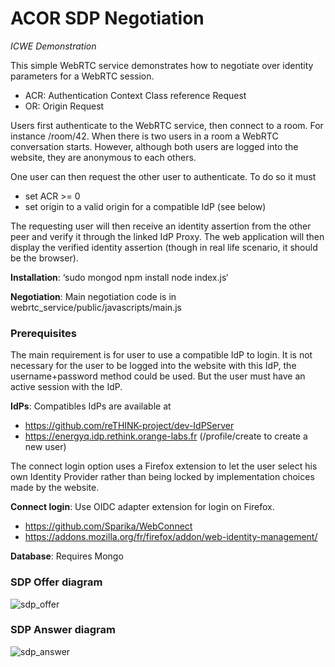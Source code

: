 # ACOR SDP Negotiation
*ICWE Demonstration*

This simple WebRTC service demonstrates how to negotiate over identity parameters for a WebRTC session.
- ACR: Authentication Context Class reference Request
- OR: Origin Request

Users first authenticate to the WebRTC service, then connect to a room. For instance /room/42. When there is two
users in a room a WebRTC conversation starts. However, although both users are logged into the website, they are 
anonymous to each others.

One user can then request the other user to authenticate. To do so it must
- set ACR >= 0
- set origin to a valid origin for a compatible IdP (see below)

The requesting user will then receive an identity assertion from the other peer and verify it through the linked IdP Proxy. 
The web application will then display the verified identity assertion (though in real life scenario, it should be
the browser).


**Installation**: 
‘sudo mongod
npm install
node index.js‘

**Negotiation**: Main negotiation code is in webrtc_service/public/javascripts/main.js

### Prerequisites
The main requirement is for user to use a compatible IdP to login. It is not necessary for the user to be logged 
into the website with this IdP, the username+password method could be used. But the user must have an active session
with the IdP.

**IdPs**: Compatibles IdPs are available at 
- https://github.com/reTHINK-project/dev-IdPServer
- https://energyq.idp.rethink.orange-labs.fr (/profile/create to create a new user)

The connect login option uses a Firefox extension to let the user select his own Identity Provider rather than being
locked by implementation choices made by the website. 

**Connect login**: Use OIDC adapter extension for login on Firefox. 
- https://github.com/Sparika/WebConnect
- https://addons.mozilla.org/fr/firefox/addon/web-identity-management/

**Database**: Requires Mongo




### SDP Offer diagram
![sdp_offer](https://cloud.githubusercontent.com/assets/1267701/22293624/a0743c14-e310-11e6-8558-96de80e6b075.png)



### SDP Answer diagram
![sdp_answer](https://cloud.githubusercontent.com/assets/1267701/22293622/9f0c2f08-e310-11e6-984d-f898eb34cf73.png)